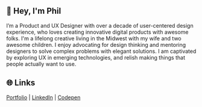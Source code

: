 <!-- <img src="https://github.com/HandsomePhil/handsomephil.github.io/blob/main/images/home-phil_logo.svg" width="40"> -->

## 👋 Hey, I'm Phil

I’m a Product and UX Designer with over a decade of user-centered design experience, who loves creating innovative digital products with awesome folks. I'm a lifelong creative living in the Midwest with my wife and two awesome children. I enjoy advocating for design thinking and mentoring designers to solve complex problems with elegant solutions. I am captivated by exploring UX in emerging technologies, and relish making things that people actually want to use.

## 🌐 Links
[Portfolio](https://www.handsomephil.com) | [LinkedIn](https://www.linkedin.com/in/philipmcarter/) | [Codepen](https://codepen.io/HandsomePhil)


<!--
**HandsomePhil/HandsomePhil** is a ✨ _special_ ✨ repository because its `README.md` (this file) appears on your GitHub profile.

Here are some ideas to get you started:

- 🔭 I’m currently working on ...
- 🌱 I’m currently learning ...
- 👯 I’m looking to collaborate on ...
- 🤔 I’m looking for help with ...
- 💬 Ask me about ...
- 📫 How to reach me: ...
- 😄 Pronouns: ...
- ⚡ Fun fact: ...
-->
